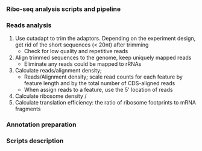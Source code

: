 ### Ribo-seq analysis scripts and pipeline

### Reads analysis
1. Use cutadapt to trim the adaptors. Depending on the experiment design, get rid of the short sequences (< 20nt) after trimming
    * Check for low quality and repetitive reads
2. Align trimmed sequences to the genome, keep uniquely mapped reads
    * Eliminate any reads could be mapped to rRNAs 
3. Calculate reads/alignment density;
    * Reads/Alignment density; scale read counts for each feature by feature length and by the total number of CDS-aligned reads
    * When assign reads to a feature, use the 5' location of reads
4. Calculate ribosome density / 
5. Calculate translation efficiency: the ratio of ribosome footprints to mRNA fragments

### Annotation preparation




### Scripts description
